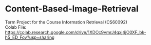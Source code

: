 # Content-Based-Image-Retrieval
Term Project for the Course Information Retrieval (CS60092)<br>
Colab File: https://colab.research.google.com/drive/1XDOc9vmrJ4qxj4jO0XF_bk-h5_ED_Fov?usp=sharing
